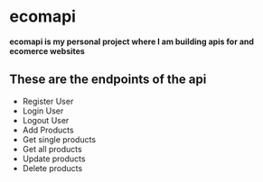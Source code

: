 # ecomapi
**ecomapi is my personal project where I am building apis for and ecomerce websites**

## These are the endpoints of the api
- Register User
- Login User
- Logout User
- Add Products
- Get single products
- Get all products
- Update products
- Delete products
